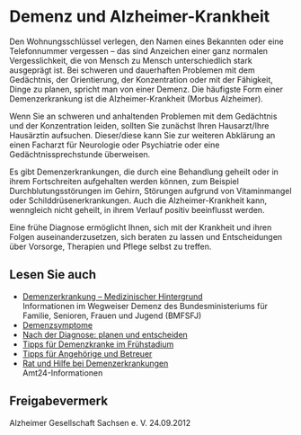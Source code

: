 # Demenz und Alzheimer-Krankheit

Den Wohnungsschlüssel verlegen, den Namen eines Bekannten oder eine Telefonnummer vergessen – das sind Anzeichen einer ganz normalen Vergesslichkeit, die von Mensch zu Mensch unterschiedlich stark ausgeprägt ist. Bei schweren und dauerhaften Problemen mit dem Gedächtnis, der Orientierung, der Konzentration oder mit der Fähigkeit, Dinge zu planen, spricht man von einer Demenz. Die häufigste Form einer Demenzerkrankung ist die Alzheimer-Krankheit (Morbus Alzheimer).

Wenn Sie an schweren und anhaltenden Problemen mit dem Gedächtnis und der Konzentration leiden, sollten Sie zunächst Ihren Hausarzt/Ihre Hausärztin aufsuchen. Dieser/diese kann Sie zur weiteren Abklärung an einen Facharzt für Neurologie oder Psychiatrie oder eine Gedächtnissprechstunde überweisen.

Es gibt Demenzerkrankungen, die durch eine Behandlung geheilt oder in ihrem Fortschreiten aufgehalten werden können, zum Beispiel Durchblutungsstörungen im Gehirn, Störungen aufgrund von Vitaminmangel oder Schilddrüsenerkrankungen. Auch die Alzheimer-Krankheit kann, wenngleich nicht geheilt, in ihrem Verlauf positiv beeinflusst werden.

Eine frühe Diagnose ermöglicht Ihnen, sich mit der Krankheit und ihren Folgen auseinanderzusetzen, sich beraten zu lassen und Entscheidungen über Vorsorge, Therapien und Pflege selbst zu treffen.

## Lesen Sie auch

* [Demenzerkrankung – Medizinischer Hintergrund](https://www.wegweiser-demenz.de/informationen/medizinischer-hintergrund-demenz/demenzerkrankung.html)  
  Informationen im Wegweiser Demenz des Bundesministeriums für Familie, Senioren, Frauen und Jugend (BMFSFJ)
* [Demenzsymptome](https://amt24dev.sachsen.de/zufi/lebenslagen/5000194)
* [Nach der Diagnose: planen und entscheiden](https://amt24dev.sachsen.de/zufi/lebenslagen/5000481)
* [Tipps für Demenzkranke im Frühstadium](https://amt24dev.sachsen.de/zufi/lebenslagen/5000718)
* [Tipps für Angehörige und Betreuer](https://amt24dev.sachsen.de/zufi/lebenslagen/5000517)
* [Rat und Hilfe bei Demenzerkrankungen](https://amt24dev.sachsen.de/zufi/lebenslagen/5000200)  
  Amt24-Informationen

## Freigabevermerk

Alzheimer Gesellschaft Sachsen e. V. 24.09.2012

